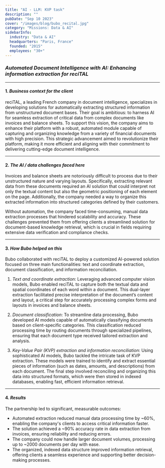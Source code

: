 ```yaml
---
title: "AI - LLM: KVP task"
description: ""
pubDate: "Sep 10 2023"
cover: "/images/blog/bubo_recital.jpg"
category: "Missions: Data & AI"
sidebarInfo:
  industry: "Data & AI"
  headquarters: "Paris, France"
  founded: "2015"
  employees: "30+"
---
```


### *Automated Document Intelligence with AI: Enhancing information extraction for reciTAL*

---

#### 1. *Business context for the client*

reciTAL, a leading French company in document intelligence, specializes in developing solutions for automatically extracting structured information from unstructured document bases. Their goal is ambitious: to harness AI for seamless extraction of critical data from complex documents like invoices and balance sheets. To support this vision, the company aims to enhance their platform with a robust, automated module capable of capturing and organizing knowledge from a variety of financial documents with high precision. This strategic advancement aimed to revolutionize their platform, making it more efficient and aligning with their commitment to delivering cutting-edge document intelligence.

---

#### 2. *The AI / data challenges faced here*

Invoices and balance sheets are notoriously difficult to process due to their unstructured nature and varying layouts. Specifically, extracting relevant data from these documents required an AI solution that could interpret not only the textual content but also the geometric positioning of each element on the page. Additionally, the company needed a way to organize this extracted information into structured categories defined by their customers.

Without automation, the company faced time-consuming, manual data extraction processes that hindered scalability and accuracy. These challenges prevented them from offering clients a streamlined solution for document-based knowledge retrieval, which is crucial in fields requiring extensive data verification and compliance checks.

---

#### 3. *How Bubo helped on this*

Bubo collaborated with reciTAL to deploy a customized AI-powered solution focused on three main functionalities: text and coordinate extraction, document classification, and information reconciliation.

1. *Text and coordinate extraction*: Leveraging advanced computer vision models, Bubo enabled reciTAL to capture both the textual data and spatial coordinates of each word within a document. This dual-layer extraction facilitated precise interpretation of the document’s content and layout, a critical step for accurately processing complex forms and layouts in invoices and balance sheets.

2. *Document classification*: To streamline data processing, Bubo developed AI models capable of automatically classifying documents based on client-specific categories. This classification reduced processing time by routing documents through specialized pipelines, ensuring that each document type received tailored extraction and analysis.

3. *Key-Value Pair (KVP) extraction and information reconciliation*: Using sophisticated AI models, Bubo tackled the intricate task of KVP extraction. These models were trained to identify and extract essential pieces of information (such as dates, amounts, and descriptions) from each document. The final step involved reconciling and organizing this data into structured formats, which were then stored in indexed databases, enabling fast, efficient information retrieval.

---

#### 4. *Results*

The partnership led to significant, measurable outcomes:

- Automated extraction reduced manual data processing time by ~60%, enabling the company's clients to access critical information faster.
- The solution achieved a ~90% accuracy rate in data extraction from invoices, ensuring reliability and reducing errors.
- The company could now handle larger document volumes, processing up to ~2000 documents per day with ease.
- The organized, indexed data structure improved information retrieval, offering clients a seamless experience and supporting better decision-making processes.

